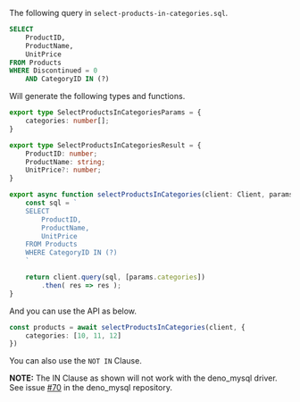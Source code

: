 The following query in `select-products-in-categories.sql`.

```sql
SELECT 
    ProductID, 
    ProductName, 
    UnitPrice
FROM Products
WHERE Discontinued = 0
    AND CategoryID IN (?)
```

Will generate the following types and functions.

```typescript
export type SelectProductsInCategoriesParams = {
    categories: number[];
}

export type SelectProductsInCategoriesResult = {
    ProductID: number;
    ProductName: string;
    UnitPrice?: number;
}

export async function selectProductsInCategories(client: Client, params: SelectProductsInCategoriesParams) : Promise<SelectProductsInCategoriesResult[]> {
    const sql = `
    SELECT 
        ProductID, 
        ProductName, 
        UnitPrice
    FROM Products
    WHERE CategoryID IN (?)
    `

    return client.query(sql, [params.categories])
        .then( res => res );
}
```

And you can use the API as below.

```typescript
const products = await selectProductsInCategories(client, {
    categories: [10, 11, 12]
})
```

You can also use the `NOT IN` Clause.

**NOTE:** The IN Clause as shown will not work with the deno_mysql driver. See issue [#70](https://github.com/manyuanrong/deno_mysql/issues/70) in the deno_mysql repository. 
